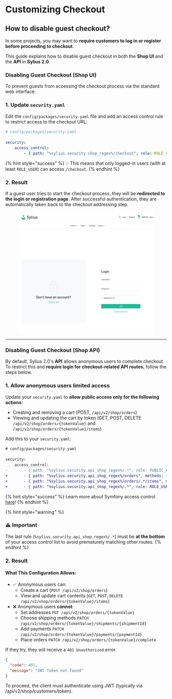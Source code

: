 # Customizing Checkout

## How to disable guest checkout?

In some projects, you may want to **require customers to log in or register before proceeding to checkout**.

This guide explains how to disable guest checkout in both the **Shop UI** and the **API** in **Sylius 2.0**.

### Disabling Guest Checkout (Shop UI)

To prevent guests from accessing the checkout process via the standard web interface:

### 1.  Update `security.yaml`

Edit the `config/packages/security.yaml` file and add an access control rule to restrict access to the checkout URL:

```yaml
# config/packages/security.yaml

security:
    access_control:
        - { path: "%sylius.security.shop_regex%/checkout", role: ROLE_USER }
```

{% hint style="success" %}
💡 This means that only logged-in users (with at least `ROLE_USER`) can access `/checkout`.
{% endhint %}

### 2. Result

If a guest user tries to start the checkout process, they will be **redirected to the login or registration page**. After successful authentication, they are automatically taken back to the checkout addressing step.

<figure><img src="../.gitbook/assets/image (68).png" alt=""><figcaption></figcaption></figure>

***

### Disabling Guest Checkout (Shop API)

By default, Sylius 2.0's **API** allows anonymous users to complete checkout. To restrict this and **require login for checkout-related API routes**, follow the steps below.

### 1. Allow anonymous users limited access

Update your `security.yaml` to **allow public access only for the following actions**:

* Creating and removing a cart (POST,  `/api/v2/shop/orders`)
* Viewing and updating the cart by token (GET, POST, DELETE `/api/v2/shop/orders/{tokenValue}` and `/api/v2/shop/orders/{tokenValue}/items`)

Add this to your `security.yaml`:

```diff
# config/packages/security.yaml

security:
    access_control:
-       - { path: "%sylius.security.api_shop_regex%/.*", role: PUBLIC_ACCESS }       
+       - { path: "%sylius.security.api_shop_regex%/orders", methods: [POST, GET, DELETE], role: PUBLIC_ACCESS }
+       - { path: "%sylius.security.api_shop_regex%/orders/.*/items", methods: [POST, GET, DELETE], role: PUBLIC_ACCESS }
+       - { path: "%sylius.security.api_shop_regex%/.*", role: ROLE_USER }
```

{% hint style="success" %}
Learn more about Symfony access control [here](https://symfony.com/doc/current/security/access_control.html)!
{% endhint %}

{% hint style="warning" %}
### ⚠️ Important

The last rule (`%sylius.security.api_shop_regex%/.*`) must be **at the bottom** of your access control list to avoid prematurely matching other routes.
{% endhint %}

### 2. Result

#### What This Configuration Allows:

* ✅ Anonymous users can:
  * Create a cart (`POST /api/v2/shop/orders`)
  * View and update cart contents (`GET`, `POST`, `DELETE /api/v2/shop/orders/{tokenValue}/items`)
* ❌ Anonymous users **cannot**:
  * Set addresses `PUT /api/v2/shop/orders/{tokenValue}`
  * Choose shipping methods `PATCH /api/v2/shop/orders/{tokenValue}/shipments/{shipmentId}`
  * Add payments `PATCH /api/v2/shop/orders/{tokenValue}/payments/{paymentId}`
  * Place orders `PATCH /api/v2/shop/orders/{tokenValue}/complete`

If they try, they will receive a `401 Unauthorized` error.

```json
{
  "code": 401,
  "message": "JWT Token not found"
}
```

To proceed, the client must authenticate using JWT (typically via /api/v2/shop/customers/token).
